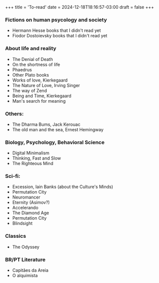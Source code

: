 +++
title = 'To-read'
date = 2024-12-18T18:16:57-03:00
draft = false
+++

### Fictions on human psycology and society

- Hermann Hesse books that I didn't read yet
- Fiodor Dostoievsky books that I didn't read yet

### About life and reality

- The Denial of Death
- On the shortness of life
- Phaedrus
- Other Plato books
- Works of love, Kierkegaard
- The Nature of Love, Irving Singer
- The way of Zend
- Being and Time, Kierkegaard
- Man's search for meaning

### Others:

- The Dharma Bums, Jack Kerouac
- The old man and the sea, Ernest Hemingway

### Biology, Psychology, Behavioral Science

- Digital Minimalism
- Thinking, Fast and Slow
- The Righteous Mind

### Sci-fi:

- Excession, Iain Banks (about the Culture's Minds)
- Permutation City
- Neuromancer
- Eternity (Asimov?)
- Accelerando
- The Diamond Age
- Permutation City
- Blindsight

### Classics

- The Odyssey

### BR/PT Literature

- Capitães da Areia
- O alquimista
